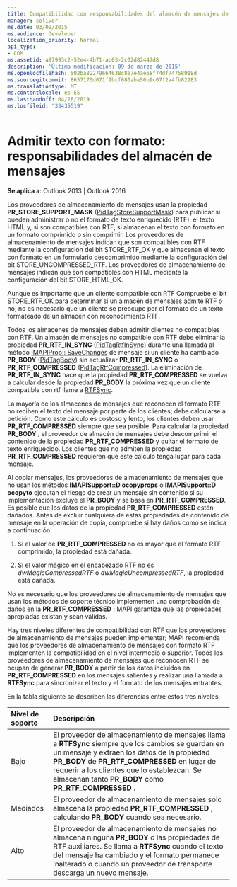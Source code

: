 ```yaml
---
title: Compatibilidad con responsabilidades del almacén de mensajes de texto con formato
manager: soliver
ms.date: 03/09/2015
ms.audience: Developer
localization_priority: Normal
api_type:
- COM
ms.assetid: a97993c2-52e4-4b71-ac03-2c02d82447d8
description: 'Última modificación: 09 de marzo de 2015'
ms.openlocfilehash: 502ba82279664638c8e7e4ae68f74df74758918d
ms.sourcegitcommit: 8657170d071f9bcf680aba50b9c07f2a4fb82283
ms.translationtype: MT
ms.contentlocale: es-ES
ms.lasthandoff: 04/28/2019
ms.locfileid: "33435519"
---
```

# <a name="supporting-formatted-text-message-store-responsibilities"></a>Admitir texto con formato: responsabilidades del almacén de mensajes

  
  
**Se aplica a**: Outlook 2013 | Outlook 2016 
  
Los proveedores de almacenamiento de mensajes usan la propiedad **PR_STORE_SUPPORT_MASK** ([PidTagStoreSupportMask](pidtagstoresupportmask-canonical-property.md)) para publicar si pueden administrar o no el formato de texto enriquecido (RTF), el texto HTML y, si son compatibles con RTF, si almacenan el texto con formato en un formato comprimido o sin comprimir. Los proveedores de almacenamiento de mensajes indican que son compatibles con RTF mediante la configuración del bit STORE_RTF_OK y que almacenan el texto con formato en un formulario descomprimido mediante la configuración del bit STORE_UNCOMPRESSED_RTF. Los proveedores de almacenamiento de mensajes indican que son compatibles con HTML mediante la configuración del bit STORE_HTML_OK.
  
Aunque es importante que un cliente compatible con RTF Compruebe el bit STORE_RTF_OK para determinar si un almacén de mensajes admite RTF o no, no es necesario que un cliente se preocupe por el formato de un texto formateado de un almacén con reconocimiento RTF. 
  
Todos los almacenes de mensajes deben admitir clientes no compatibles con RTF. Un almacén de mensajes no compatible con RTF debe eliminar la propiedad **PR_RTF_IN_SYNC** ([PidTagRtfInSync](pidtagrtfinsync-canonical-property.md)) durante una llamada al método [IMAPIProp:: SaveChanges](imapiprop-savechanges.md) de mensaje si un cliente ha cambiado **PR_BODY** ([PidTagBody](pidtagbody-canonical-property.md)) sin actualizar **PR_RTF_IN_SYNC** o **PR_RTF_COMPRESSED** ([PidTagRtfCompressed](pidtagrtfcompressed-canonical-property.md)). La eliminación de **PR_RTF_IN_SYNC** hace que la propiedad **PR_RTF_COMPRESSED** se vuelva a calcular desde la propiedad **PR_BODY** la próxima vez que un cliente compatible con rtf llame a [RTFSync](rtfsync.md). 
  
La mayoría de los almacenes de mensajes que reconocen el formato RTF no reciben el texto del mensaje por parte de los clientes; debe calcularse a petición. Como este cálculo es costoso y lento, los clientes deben usar **PR_RTF_COMPRESSED** siempre que sea posible. Para calcular la propiedad **PR_BODY** , el proveedor de almacén de mensajes debe descomprimir el contenido de la propiedad **PR_RTF_COMPRESSED** y quitar el formato de texto enriquecido. Los clientes que no admiten la propiedad **PR_RTF_COMPRESSED** requieren que este cálculo tenga lugar para cada mensaje. 
  
Al copiar mensajes, los proveedores de almacenamiento de mensajes que no usan los métodos **IMAPISupport::D ocopyprops** o **IMAPISupport::D ocopyto** ejecutan el riesgo de crear un mensaje sin contenido si su implementación excluye el **PR_BODY** y se basa en **PR_RTF_COMPRESSED**. Es posible que los datos de la propiedad **PR_RTF_COMPRESSED** estén dañados. Antes de excluir cualquiera de estas propiedades de contenido de mensaje en la operación de copia, compruebe si hay daños como se indica a continuación: 
  
1. Si el valor de **PR_RTF_COMPRESSED** no es mayor que el formato RTF comprimido, la propiedad está dañada. 
    
2. Si el valor mágico en el encabezado RTF no es _dwMagicCompressedRTF_ o _dwMagicUncompressedRTF_, la propiedad está dañada.
    
No es necesario que los proveedores de almacenamiento de mensajes que usan los métodos de soporte técnico implementen una comprobación de daños en la **PR_RTF_COMPRESSED** ; MAPI garantiza que las propiedades apropiadas existan y sean válidas. 
  
Hay tres niveles diferentes de compatibilidad con RTF que los proveedores de almacenamiento de mensajes pueden implementar; MAPI recomienda que los proveedores de almacenamiento de mensajes con formato RTF implementen la compatibilidad en el nivel intermedio o superior. Todos los proveedores de almacenamiento de mensajes que reconocen RTF se ocupan de generar **PR_BODY** a partir de los datos incluidos en **PR_RTF_COMPRESSED** en los mensajes salientes y realizar una llamada a **RTFSync** para sincronizar el texto y el formato de los mensajes entrantes. 
  
En la tabla siguiente se describen las diferencias entre estos tres niveles. 
  
|**Nivel de soporte**|**Descripción**|
|:-----|:-----|
|Bajo  <br/> |El proveedor de almacenamiento de mensajes llama a **RTFSync** siempre que los cambios se guardan en un mensaje y extraen los datos de la propiedad **PR_BODY** de **PR_RTF_COMPRESSED** en lugar de requerir a los clientes que lo establezcan. Se almacenan tanto **PR_BODY** como **PR_RTF_COMPRESSED** .  <br/> |
|Mediados  <br/> |El proveedor de almacenamiento de mensajes solo almacena la propiedad **PR_RTF_COMPRESSED** , calculando **PR_BODY** cuando sea necesario.  <br/> |
|Alto  <br/> |El proveedor de almacenamiento de mensajes no almacena ninguna **PR_BODY** o las propiedades de RTF auxiliares. Se llama a **RTFSync** cuando el texto del mensaje ha cambiado y el formato permanece inalterado o cuando un proveedor de transporte descarga un nuevo mensaje.  <br/> |
   

